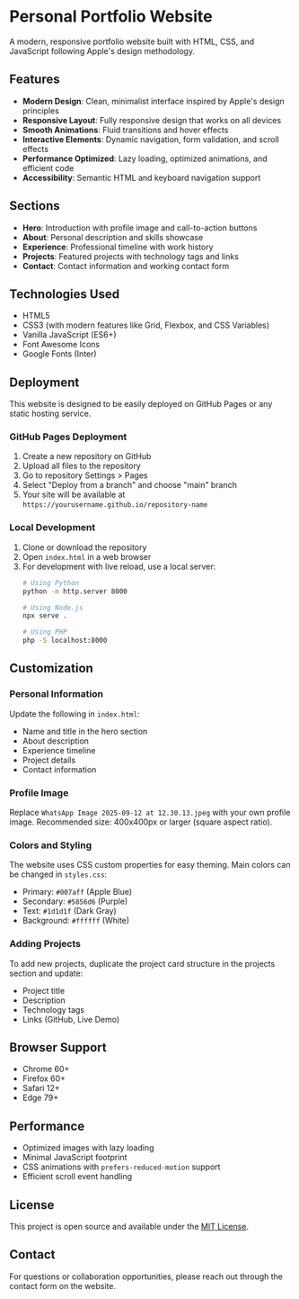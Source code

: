 # Personal Portfolio Website

A modern, responsive portfolio website built with HTML, CSS, and JavaScript following Apple's design methodology.

## Features

- **Modern Design**: Clean, minimalist interface inspired by Apple's design principles
- **Responsive Layout**: Fully responsive design that works on all devices
- **Smooth Animations**: Fluid transitions and hover effects
- **Interactive Elements**: Dynamic navigation, form validation, and scroll effects
- **Performance Optimized**: Lazy loading, optimized animations, and efficient code
- **Accessibility**: Semantic HTML and keyboard navigation support

## Sections

- **Hero**: Introduction with profile image and call-to-action buttons
- **About**: Personal description and skills showcase
- **Experience**: Professional timeline with work history
- **Projects**: Featured projects with technology tags and links
- **Contact**: Contact information and working contact form

## Technologies Used

- HTML5
- CSS3 (with modern features like Grid, Flexbox, and CSS Variables)
- Vanilla JavaScript (ES6+)
- Font Awesome Icons
- Google Fonts (Inter)

## Deployment

This website is designed to be easily deployed on GitHub Pages or any static hosting service.

### GitHub Pages Deployment

1. Create a new repository on GitHub
2. Upload all files to the repository
3. Go to repository Settings > Pages
4. Select "Deploy from a branch" and choose "main" branch
5. Your site will be available at `https://yourusername.github.io/repository-name`

### Local Development

1. Clone or download the repository
2. Open `index.html` in a web browser
3. For development with live reload, use a local server:
   ```bash
   # Using Python
   python -m http.server 8000
   
   # Using Node.js
   npx serve .
   
   # Using PHP
   php -S localhost:8000
   ```

## Customization

### Personal Information
Update the following in `index.html`:
- Name and title in the hero section
- About description
- Experience timeline
- Project details
- Contact information

### Profile Image
Replace `WhatsApp Image 2025-09-12 at 12.30.13.jpeg` with your own profile image. Recommended size: 400x400px or larger (square aspect ratio).

### Colors and Styling
The website uses CSS custom properties for easy theming. Main colors can be changed in `styles.css`:
- Primary: `#007aff` (Apple Blue)
- Secondary: `#5856d6` (Purple)
- Text: `#1d1d1f` (Dark Gray)
- Background: `#ffffff` (White)

### Adding Projects
To add new projects, duplicate the project card structure in the projects section and update:
- Project title
- Description
- Technology tags
- Links (GitHub, Live Demo)

## Browser Support

- Chrome 60+
- Firefox 60+
- Safari 12+
- Edge 79+

## Performance

- Optimized images with lazy loading
- Minimal JavaScript footprint
- CSS animations with `prefers-reduced-motion` support
- Efficient scroll event handling

## License

This project is open source and available under the [MIT License](LICENSE).

## Contact

For questions or collaboration opportunities, please reach out through the contact form on the website.
